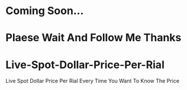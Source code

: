 # Coming Soon...
<h1>Plaese Wait And Follow Me Thanks</h1>

# Live-Spot-Dollar-Price-Per-Rial
Live Spot  Dollar Price Per Rial Every Time You Want To Know The Price
